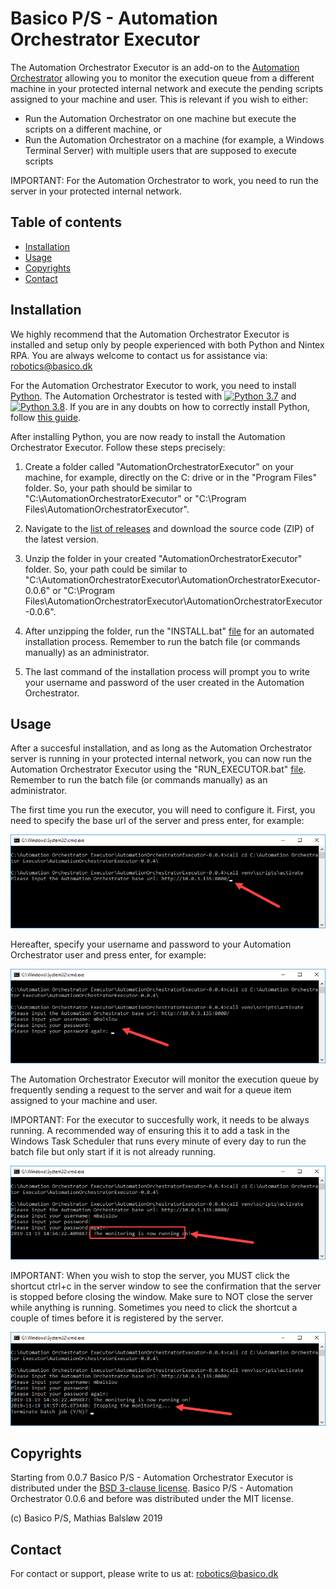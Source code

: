 # Basico P/S - Automation Orchestrator Executor

The Automation Orchestrator Executor is an add-on to the [Automation Orchestrator](https://github.com/Basico-PS/AutomationOrchestrator) allowing you to monitor the execution queue from a different machine in your protected internal network and execute the pending scripts assigned to your machine and user. This is relevant if you wish to either:
- Run the Automation Orchestrator on one machine but execute the scripts on a different machine, or
- Run the Automation Orchestrator on a machine (for example, a Windows Terminal Server) with multiple users that are supposed to execute scripts

IMPORTANT: For the Automation Orchestrator to work, you need to run the server in your protected internal network.

## Table of contents

- [Installation](#installation)
- [Usage](#usage)
- [Copyrights](#copyrights)
- [Contact](#contact)

## Installation

We highly recommend that the Automation Orchestrator Executor is installed and setup only by people experienced with both Python and Nintex RPA. You are always welcome to contact us for assistance via: robotics@basico.dk

For the Automation Orchestrator Executor to work, you need to install [Python](https://www.python.org/downloads/windows/). The Automation Orchestrator is tested with [![Python 3.7](https://img.shields.io/badge/python-3.7-blue.svg)](https://www.python.org/downloads/windows/) and [![Python 3.8](https://img.shields.io/badge/python-3.8-blue.svg)](https://www.python.org/downloads/windows/). If you are in any doubts on how to correctly install Python, follow [this guide](https://www.mbalslow.com/blog/article/how-to-install-python/).

After installing Python, you are now ready to install the Automation Orchestrator Executor. Follow these steps precisely:

1. Create a folder called "AutomationOrchestratorExecutor" on your machine, for example, directly on the C: drive or in the "Program Files" folder. So, your path should be similar to "C:\AutomationOrchestratorExecutor" or "C:\Program Files\AutomationOrchestratorExecutor".

2. Navigate to the [list of releases](https://github.com/Basico-PS/AutomationOrchestratorExecutor/releases) and download the source code (ZIP) of the latest version.

3. Unzip the folder in your created "AutomationOrchestratorExecutor" folder. So, your path could be similar to "C:\AutomationOrchestratorExecutor\AutomationOrchestratorExecutor-0.0.6" or "C:\Program Files\AutomationOrchestratorExecutor\AutomationOrchestratorExecutor-0.0.6".

4. After unzipping the folder, run the "INSTALL.bat" [file](https://github.com/Basico-PS/AutomationOrchestratorExecutor/blob/master/INSTALL.bat) for an automated installation process. Remember to run the batch file (or commands manually) as an administrator.

5. The last command of the installation process will prompt you to write your username and password of the user created in the Automation Orchestrator.

## Usage

After a succesful installation, and as long as the Automation Orchestrator server is running in your protected internal network, you can now run the Automation Orchestrator Executor using the "RUN_EXECUTOR.bat" [file](https://github.com/Basico-PS/AutomationOrchestratorExecutor/blob/master/RUN_EXECUTOR.bat). Remember to run the batch file (or commands manually) as an administrator. 

The first time you run the executor, you will need to configure it. First, you need to specify the base url of the server and press enter, for example:

<p align="center">
  <img src="/images/base%20url.png">
</p>

Hereafter, specify your username and password to your Automation Orchestrator user and press enter, for example:

<p align="center">
  <img src="/images/username%20password.png">
</p>

The Automation Orchestrator Executor will monitor the execution queue by frequently sending a request to the server and wait for a queue item assigned to your machine and user.

IMPORTANT: For the executor to succesfully work, it needs to be always running. A recommended way of ensuring this it to add a task in the Windows Task Scheduler that runs every minute of every day to run the batch file but only start if it is not already running.

<p align="center">
  <img src="/images/run%20executor.png">
</p>

IMPORTANT: When you wish to stop the server, you MUST click the shortcut ctrl+c in the server window to see the confirmation that the server is stopped before closing the window. Make sure to NOT close the server while anything is running. Sometimes you need to click the shortcut a couple of times before it is registered by the server.

<p align="center">
  <img src="/images/stop%20executor.png">
</p>

## Copyrights

Starting from 0.0.7 Basico P/S - Automation Orchestrator Executor is distributed under the [BSD 3-clause license](https://github.com/Basico-PS/AutomationOrchestratorExecutor/blob/master/LICENSE). Basico P/S - Automation Orchestrator 0.0.6 and before was distributed under the MIT license.

(c) Basico P/S, Mathias Balsløw 2019

## Contact

For contact or support, please write to us at: robotics@basico.dk
